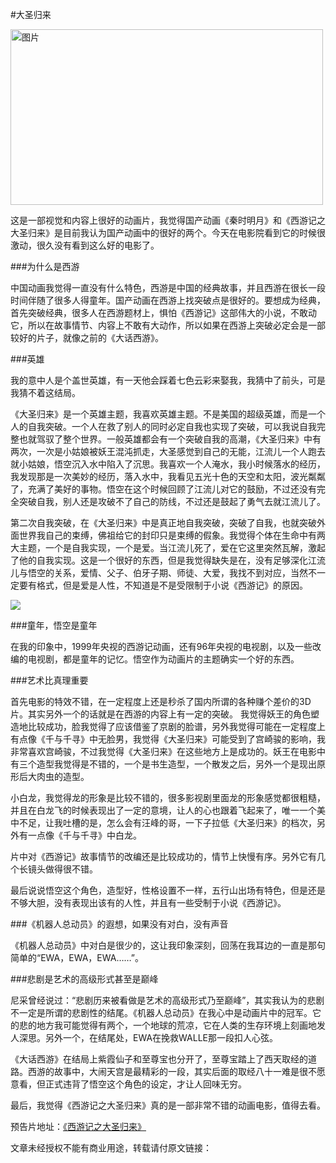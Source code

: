#大圣归来

 <img src="http://img31.mtime.cn/pi/2015/04/22/112758.49985889_1000X1000.jpg" width = "500" height = "281" alt="图片" align=center />


这是一部视觉和内容上很好的动画片，我觉得国产动画《秦时明月》和《西游记之大圣归来》是目前我认为国产动画中的很好的两个。今天在电影院看到它的时候很激动，很久没有看到这么好的电影了。

###为什么是西游

中国动画我觉得一直没有什么特色，西游是中国的经典故事，并且西游在很长一段时间伴随了很多人得童年。国产动画在西游上找突破点是很好的。要想成为经典，首先突破经典，很多人在西游题材上，惧怕《西游记》这部伟大的小说，不敢动它，所以在故事情节、内容上不敢有大动作，所以如果在西游上突破必定会是一部较好的片子，就像之前的《大话西游》。

###英雄

我的意中人是个盖世英雄，有一天他会踩着七色云彩来娶我，我猜中了前头，可是我猜不着这结局。

《大圣归来》是一个英雄主题，我喜欢英雄主题。不是美国的超级英雄，而是一个人的自我突破。一个人在救了别人的同时必定自我也实现了突破，可以我说自我完整也就驾驭了整个世界。一般英雄都会有一个突破自我的高潮，《大圣归来》中有两次，一次是小姑娘被妖王混沌抓走，大圣感觉到自己的无能，江流儿一个人跑去就小姑娘，悟空沉入水中陷入了沉思。我喜欢一个人淹水，我小时候落水的经历，我发现那是一次美妙的经历，落入水中，我看见五光十色的天空和太阳，波光粼粼了，充满了美好的事物。悟空在这个时候回顾了江流儿对它的鼓励，不过还没有完全突破自我，别人还是攻破不了自己的防线，不过还是鼓起了勇气去就江流儿了。

第二次自我突破，在《大圣归来》中是真正地自我突破，突破了自我，也就突破外面世界我自己的束缚，佛祖给它的封印只是束缚的假象。我觉得个体在生命中有两大主题，一个是自我实现，一个是爱。当江流儿死了，爱在它这里突然瓦解，激起了他的自我实现。这是一个很好的东西，但是我觉得缺失是在，没有足够深化江流儿与悟空的关系，爱情、父子、伯牙子期、师徒、大爱，我找不到对应，当然不一定要有格式，但是爱是人性，不知道是不是受限制于小说《西游记》的原因。


![](https://mag.moe/wp-content/uploads/2015/06/%E3%80%8A%E8%A5%BF%E6%B8%B8%E8%AE%B0%E4%B9%8B%E5%A4%A7%E5%9C%A3%E5%BD%92%E6%9D%A5%E3%80%8B%E8%BF%98%E6%9C%AA%E4%B8%8A%E6%98%A0%E5%A5%BD%E8%AF%84%E5%A6%82%E6%BD%AE-520x400.jpg)

###童年，悟空是童年

在我的印象中，1999年央视的西游记动画，还有96年央视的电视剧，以及一些改编的电视剧，都是童年的记忆。悟空作为动画片的主题确实一个好的东西。


###艺术比真理重要

首先电影的特效不错，在一定程度上还是秒杀了国内所谓的各种赚个差价的3D片。其实另外一个的话就是在西游的内容上有一定的突破。
我觉得妖王的角色塑造地比较成功，脸我觉得了应该借鉴了京剧的脸谱，另外我觉得可能在一定程度上有点像《千与千寻》中无脸男，我觉得《大圣归来》可能受到了宫崎骏的影响，我非常喜欢宫崎骏，不过我觉得《大圣归来》在这些地方上是成功的。妖王在电影中有三个造型我觉得是不错的，一个是书生造型，一个散发之后，另外一个是现出原形后大肉虫的造型。

小白龙，我觉得龙的形象是比较不错的，很多影视剧里面龙的形象感觉都很粗糙，并且在白龙飞的时候表现出了一定的意境，让人的心也跟着飞起来了，唯一一个美中不足，让我吐槽的是，怎么会有汪峰的哥，一下子拉低《大圣归来》的档次，另外有一点像《千与千寻》中白龙。

片中对《西游记》故事情节的改编还是比较成功的，情节上快慢有序。另外它有几个长镜头做得很不错。

最后说说悟空这个角色，造型好，性格设置不一样，五行山出场有特色，但是还是不够大胆，没有表现出该有的人性，并且有一些受制于小说《西游记》。



###《机器人总动员》的遐想，如果没有对白，没有声音

《机器人总动员》中对白是很少的，这让我印象深刻，回荡在我耳边的一直是那句简单的“EWA，EWA，EWA……”。

###悲剧是艺术的高级形式甚至是巅峰

尼采曾经说过：“悲剧历来被看做是艺术的高级形式乃至巅峰”，其实我认为的悲剧不一定是所谓的悲剧性的结尾。《机器人总动员》在我心中是动画片中的冠军。它的悲的地方我可能觉得有两个，一个地球的荒凉，它在人类的生存环境上刻画地发人深思。另外一个，在结尾处，EWA在挽救WALLE那一段扣人心弦。

《大话西游》在结局上紫霞仙子和至尊宝也分开了，至尊宝踏上了西天取经的道路。西游的故事中，大闹天宫是最精彩的一段，其实后面的取经八十一难是很不愿意看，但正式违背了悟空这个角色的设定，才让人回味无穷。

最后，我觉得《西游记之大圣归来》真的是一部非常不错的动画电影，值得去看。


预告片地址：[《西游记之大圣归来》](http://movie.douban.com/trailer/179848/#content)

文章未经授权不能有商业用途，转载请付原文链接：
